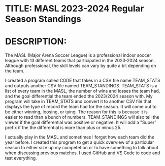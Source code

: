 # TITLE: MASL 2023-2024 Regular Season Standings
# DESCRIPTION:
The MASL (Major Arena Soccer League) is a professional indoor soccer league with 13 different teams that participated in the 2023-2024 season. Although professional, the skill levels can vary by quite a bit depending on the team.

I created a program called CODE that takes in a CSV file name TEAM_STATS and outputs another CSV file named TEAM_STANDINGS. TEAM_STATS is a list of every team in the MASL, the number of wins and losses the team had, and the goal differential the team ended the 2023/2024 season with. My program will take in TEAM_STATS and convert it to another CSV file that displays the type of record the team had for the season. It will come out to be either winning, loosing, or tying. The reason for this is becuase it is easier to read than a bunch of numbers. TEAM_STANDINGS will also tell the viewer if the goal differential was positive or negative. It will add a "Super" prefix if the the differential is more than plus or minus 25.

I actually play in the MASL and sometimes I forget how each team did the year before. I created this program to get a quick overview of a particular season to either size up my competetion or to have something to talk about when discussing previous matches. I used GitHub and VS Code to code and test everything. 
